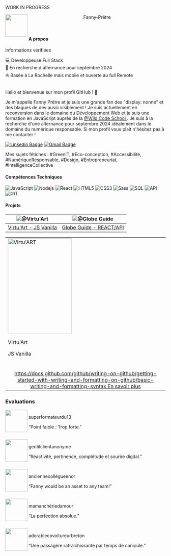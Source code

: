 
WORK IN PROGRESS 

<div align='center' >
<img src='https://media.licdn.com/dms/image/C4D03AQH4EdiW5eioMg/profile-displayphoto-shrink_400_400/0/1615143213362?e=2147483647&v=beta&t=CVoSLBNIbw1KcNR0eqDkE_8ofCC3rrWXzQS6Z8qNMNA' align='left' height='70px' >

<p align='center'> Fanny-Prêtre  </p> 

<br />
</div>


#### A propos

<div>
<p> Informations vérifiées </p>
💻 Développeuse Full Stack <br>
💼 En recherche d'alternance pour septembre 2024 <br>
⛵ Basée à La Rochelle mais mobile et ouverte au full Remote <br>
</div><br>

<div>
<p> Hello et bienvenue sur mon profil GitHub ! 👋 <p>
<p> Je m'appelle Fanny Prêtre et je suis une grande fan des "display: nonne" et des blagues de dev aussi visiblement ! Je suis actuellement en reconversion dans le domaine du Développement Web et je suis une formation en JavaScript auprès de la <a href="https://www.wildcodeschool.com/fr-fr//"> @Wild Code School  </a>. Je suis à la recherche d'une alternance pour septembre 2024 idéalement dans le domaine du numérique responsable. Si mon profil vous plait n'hésitez pas à me contacter !    </p>

[![Linkedin Badge](https://img.shields.io/badge/-fpretre-057682?style=flat&logo=Linkedin&logoColor=white&link=https://www.linkedin.com/in/fanny-prêtre-723630114/)](https://www.linkedin.com/in/fanny-pr%C3%AAtre-723630114/)
[![Gmail Badge](https://img.shields.io/badge/-fanny.pretre-057682?style=flat&logo=Gmail&logoColor=white&link=mailto:fanny.pretre@gmail.com)](mailto:fanny.pretre@gmail.com)
<p> Mes sujets fétiches : <span> #GreenIT, #Eco-conception, #Accessibilité, #NumériqueResponsable, #Design, #Entrepreneuriat, #IntelligenceCollective </p>
</div> 

#### Compétences Techniques

![JavaScript](https://img.shields.io/badge/-JavaScript-057682?style=flat&logo=javascript&logoColor=white)
![Nodejs](https://img.shields.io/badge/-Nodejs-057682?style=flat&logo=Node.js&logoColor=white)
![React](https://img.shields.io/badge/-React-057682?style=flat&logo=react&logoColor=white)
![HTML5](https://img.shields.io/badge/-HTML5-057682?style=flat&logo=html5&logoColor=white)
![CSS3](https://img.shields.io/badge/-CSS3-057682?style=flat&logo=css3)
![Sass](https://img.shields.io/badge/-Sass-057682?style=flat&logo=sass&logoColor=white)
![SQL](https://img.shields.io/badge/-SQL-057682?style=flat&logo=sql&logoColor=white)
![API](https://img.shields.io/badge/-API-057682?style=flat&logo=sql&logoColor=white)
![GIT](https://img.shields.io/badge/-Git-057682?style=flat&logo=sql&logoColor=white)


#### Projets
![@Virtu'Art]() | ![@Globe Guide]() |
--- | --- | 
[Virtu'Art - JS Vanilla ]() | [Globe Guide - REACT/API](globe-guide.netlify.app/)


<table>
  <tr>
    <td>
        <img src="" width="200px;"  height="300px;" align="center" alt="Virtu'ART"/>
      <br />
      <p> Virtu'Art</p>
      <p> JS Vanilla</p>
      <br />
    </td>
  </tr>
  <tr>
    <td align="center">
      <a href="votre-lien-ici">https://docs.github.com/github/writing-on-github/getting-started-with-writing-and-formatting-on-github/basic-writing-and-formatting-syntax
        En savoir plus
      </a>
    </td>
  </tr>
</table>

### Evaluations
<div align='center' >
<img src='https://media.licdn.com/dms/image/C4D03AQH4EdiW5eioMg/profile-displayphoto-shrink_400_400/0/1615143213362?e=2147483647&v=beta&t=CVoSLBNIbw1KcNR0eqDkE_8ofCC3rrWXzQS6Z8qNMNA' align='left' height='70px' >

<div align='left'>  
  <img>
  <p> superformateurdu13</p>
  <p>“Point faible : Trop forte.”</p>  
</div> 
<br />
</div>

<div align='center' >
<img src='https://media.licdn.com/dms/image/C4D03AQH4EdiW5eioMg/profile-displayphoto-shrink_400_400/0/1615143213362?e=2147483647&v=beta&t=CVoSLBNIbw1KcNR0eqDkE_8ofCC3rrWXzQS6Z8qNMNA' align='left' height='70px' >

<div align='left'>  
  <img>
  <p> gentilclientanonyme</p>
  <p>“Réactivité, pertinence, complétude et sourire digital.” </p>  
</div> 
<br />
</div>

<div align='center' >
<img src='https://media.licdn.com/dms/image/C4D03AQH4EdiW5eioMg/profile-displayphoto-shrink_400_400/0/1615143213362?e=2147483647&v=beta&t=CVoSLBNIbw1KcNR0eqDkE_8ofCC3rrWXzQS6Z8qNMNA' align='left' height='70px' >

<div align='left'>  
  <img>
  <p> anciennecollègueenor</p>
  <p> “Fanny would be an asset to any team!”  </p>  
</div> 
<br />
</div>

<div align='center' >
<img src='https://media.licdn.com/dms/image/C4D03AQH4EdiW5eioMg/profile-displayphoto-shrink_400_400/0/1615143213362?e=2147483647&v=beta&t=CVoSLBNIbw1KcNR0eqDkE_8ofCC3rrWXzQS6Z8qNMNA' align='left' height='70px' >

<div align='left'>  
  <img>
  <p> mamanchériedamour </p>
  <p> “La perfection absolue.”  </p>  
</div> 
<br />
</div>


<div align='center' >
<img src='https://media.licdn.com/dms/image/C4D03AQH4EdiW5eioMg/profile-displayphoto-shrink_400_400/0/1615143213362?e=2147483647&v=beta&t=CVoSLBNIbw1KcNR0eqDkE_8ofCC3rrWXzQS6Z8qNMNA' align='left' height='70px' >

<div align='left'>  
  <img>
  <p> adorablecovoitureurbreton </p>
  <p> “Une passagère rafraîchissante par temps de canicule.”  </p>  
</div> 
<br />
</div>





